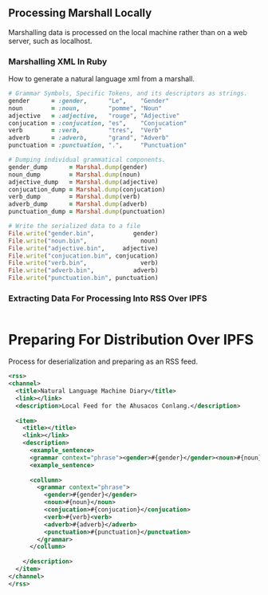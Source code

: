 ## Processing Marshall Locally
Marshalling data is processed on the local machine rather than on a web server, such as localhost.

### Marshalling XML In Ruby
How to generate a natural language xml from a marshall.

~~~ruby
# Grammar Symbols, Specific Tokens, and its descriptors as strings.
gender      = :gender,      "Le",    "Gender"
noun        = :noun,        "pomme", "Noun"
adjective   = :adjective,   "rouge", "Adjective"
conjucation = :conjucation, "es",    "Conjucation"
verb        = :verb,        "tres",  "Verb"
adverb      = :adverb,      "grand", "Adverb"
punctuation = :punctuation, ".",     "Punctuation"

# Dumping individual grammatical components.
gender_dump      = Marshal.dump(gender)
noun_dump        = Marshal.dump(noun)
adjective_dump   = Marshal.dump(adjective)
conjucation_dump = Marshal.dump(conjucation)
verb_dump        = Marshal.dump(verb)
adverb_dump      = Marshal.dump(adverb)
punctuation_dump = Marshal.dump(punctuation)

# Write the serialized data to a file
File.write("gender.bin",           gender)
File.write("noun.bin",               noun)
File.write("adjective.bin",     adjective)
File.write("conjucation.bin", conjucation)
File.write("verb.bin",               verb)
File.write("adverb.bin",           adverb)
File.write("punctuation.bin", punctuation)
~~~

### Extracting Data For Processing Into RSS Over IPFS
~~~ruby

~~~

# Preparing For Distribution Over IPFS
Process for deserialization and preparing as an RSS feed.

~~~xml
<rss>
<channel>
  <title>Natural Language Machine Diary</title>
  <link></link>
  <description>Local Feed for the Ahusacos Conlang.</description>    
  
  <item>
    <title></title>
    <link></link>
    <description>
      <example_sentence>
      <grammar context="phrase"><gender>#{gender}</gender><noun>#{noun}</noun><conjucation>#{conjucation}</conjucation><verb>#{verb}<verb><adverb>#{adverb}</adverb><punctuation>#{punctuation}</punctuation></grammar>
      <example_sentence>
        
      <collumn>
        <grammar context="phrase">
          <gender>#{gender}</gender>
          <noun>#{noun}</noun>
          <conjucation>#{conjucation}</conjucation>
          <verb>#{verb}<verb>
          <adverb>#{adverb}</adverb>
          <punctuation>#{punctuation}</punctuation>
        </grammar>
      </collumn>
          
    </description>
  </item>
</channel>
</rss>
~~~
